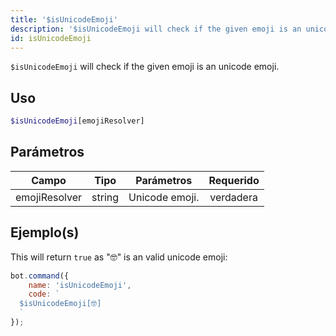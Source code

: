 ```yaml
---
title: '$isUnicodeEmoji'
description: '$isUnicodeEmoji will check if the given emoji is an unicode emoji.'
id: isUnicodeEmoji
---
```


`$isUnicodeEmoji` will check if the given emoji is an unicode emoji.

## Uso

```php
$isUnicodeEmoji[emojiResolver]
```

## Parámetros

| Campo         | Tipo   | Parámetros     | Requerido |
| ------------- | ------ | -------------- |:---------:|
| emojiResolver | string | Unicode emoji. | verdadera |

## Ejemplo(s)

This will return `true` as "🤓" is an valid unicode emoji:

```javascript
bot.command({
    name: 'isUnicodeEmoji',
    code: `
  $isUnicodeEmoji[🤓]
  `
});
```
